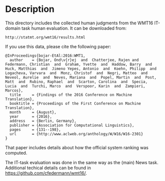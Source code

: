 # Description

This directory includes the collected human judgments from the WMT16
IT-domain task human evaluation. It can be downloaded from:

    http://statmt.org/wmt16/results.html
    
If you use this data, please cite the following paper:

    @InProceedings{bojar-EtAl:2016:WMT1,
      author    = {Bojar, Ond\v{r}ej  and  Chatterjee, Rajen and Federmann, Christian  and  Graham, Yvette  and  Haddow, Barry  and  Huck, Matthias  and  Jimeno Yepes, Antonio  and  Koehn, Philipp  and  Logacheva, Varvara  and  Monz, Christof  and  Negri, Matteo  and  Neveol, Aurelie  and  Neves, Mariana  and  Popel, Martin  and  Post,  Matt  and  Rubino, Raphael  and  Scarton, Carolina  and  Specia,  Lucia  and  Turchi, Marco  and  Verspoor, Karin  and  Zampieri,  Marcos},
      title     = {Findings of the 2016 Conference on Machine Translation},
      booktitle = {Proceedings of the First Conference on Machine Translation},
      month     = {August},
      year      = {2016},
      address   = {Berlin, Germany},
      publisher = {Association for Computational Linguistics},
      pages     = {131--198},
      url       = {http://www.aclweb.org/anthology/W/W16/W16-2301}
    }

That paper includes details about how the official system ranking was computed.

The IT-task evaluation was done in the same way as the (main) News task. 
Additional techical details can be found in https://github.com/cfedermann/wmt16/.
